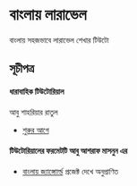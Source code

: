 # বাংলায় লারাভেল
বাংলায় সহজভাবে লারাভেল শেখার টিউটো

## সূচীপত্র 

#### ধারাবাহিক টিউটোরিয়াল
আবু শাহরিয়ার রাতুল
<br/>

* <a href="Introduction.md">শুরুর আগে</a>

#### টিউটোরিয়ালের ফরমেটটি আবু আশরাফ মাসনুন এর  
* <a href="https://github.com/masnun/django-bangla-book">বাংলায় জ্যাঙ্গোার্ল্ড</a> প্রজেক্ট দেখে অনুপ্রাণিত
